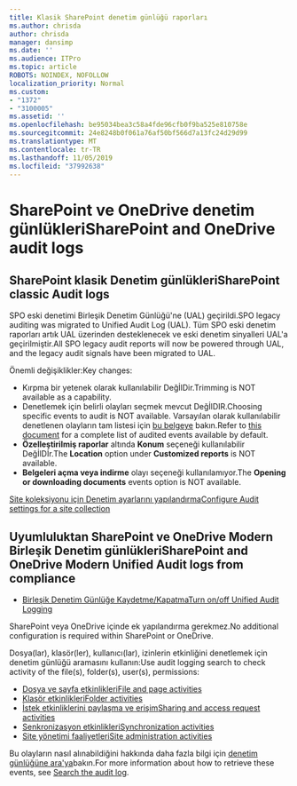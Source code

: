 ```yaml
---
title: Klasik SharePoint denetim günlüğü raporları
ms.author: chrisda
author: chrisda
manager: dansimp
ms.date: ''
ms.audience: ITPro
ms.topic: article
ROBOTS: NOINDEX, NOFOLLOW
localization_priority: Normal
ms.custom:
- "1372"
- "3100005"
ms.assetid: ''
ms.openlocfilehash: be95034bea3c58a4fde96cfb0f9ba525e810758e
ms.sourcegitcommit: 24e8248b0f061a76af50bf566d7a13fc24d29d99
ms.translationtype: MT
ms.contentlocale: tr-TR
ms.lasthandoff: 11/05/2019
ms.locfileid: "37992638"
---
```

# <a name="sharepoint-and-onedrive-audit-logs"></a><span data-ttu-id="a7cd9-102">SharePoint ve OneDrive denetim günlükleri</span><span class="sxs-lookup"><span data-stu-id="a7cd9-102">SharePoint and OneDrive audit logs</span></span>

## <a name="sharepoint-classic-audit-logs"></a><span data-ttu-id="a7cd9-103">SharePoint klasik Denetim günlükleri</span><span class="sxs-lookup"><span data-stu-id="a7cd9-103">SharePoint classic Audit logs</span></span>

<span data-ttu-id="a7cd9-104">SPO eski denetimi Birleşik Denetim Günlüğü'ne (UAL) geçirildi.</span><span class="sxs-lookup"><span data-stu-id="a7cd9-104">SPO legacy auditing was migrated to Unified Audit Log (UAL).</span></span> <span data-ttu-id="a7cd9-105">Tüm SPO eski denetim raporları artık UAL üzerinden desteklenecek ve eski denetim sinyalleri UAL'a geçirilmiştir.</span><span class="sxs-lookup"><span data-stu-id="a7cd9-105">All SPO legacy audit reports will now be powered through UAL, and the legacy audit signals have been migrated to UAL.</span></span>

<span data-ttu-id="a7cd9-106">Önemli değişiklikler:</span><span class="sxs-lookup"><span data-stu-id="a7cd9-106">Key changes:</span></span>

* <span data-ttu-id="a7cd9-107">Kırpma bir yetenek olarak kullanılabilir DeğİlDir.</span><span class="sxs-lookup"><span data-stu-id="a7cd9-107">Trimming is NOT available as a capability.</span></span>
* <span data-ttu-id="a7cd9-108">Denetlemek için belirli olayları seçmek mevcut DeğİlDIR.</span><span class="sxs-lookup"><span data-stu-id="a7cd9-108">Choosing specific events to audit is NOT available.</span></span> <span data-ttu-id="a7cd9-109">Varsayılan olarak kullanılabilir denetlenen olayların tam listesi için [bu belgeye](https://docs.microsoft.com/office365/securitycompliance/search-the-audit-log-in-security-and-compliance) bakın.</span><span class="sxs-lookup"><span data-stu-id="a7cd9-109">Refer to [this document](https://docs.microsoft.com/office365/securitycompliance/search-the-audit-log-in-security-and-compliance) for a complete list of audited events available by default.</span></span>
* <span data-ttu-id="a7cd9-110">**Özelleştirilmiş raporlar** altında **Konum** seçeneği kullanılabilir DeğİlDİr.</span><span class="sxs-lookup"><span data-stu-id="a7cd9-110">The **Location** option under **Customized reports** is NOT available.</span></span>
* <span data-ttu-id="a7cd9-111">**Belgeleri açma veya indirme** olayı seçeneği kullanılamıyor.</span><span class="sxs-lookup"><span data-stu-id="a7cd9-111">The **Opening or downloading documents** events option is NOT available.</span></span>

[<span data-ttu-id="a7cd9-112">Site koleksiyonu için Denetim ayarlarını yapılandırma</span><span class="sxs-lookup"><span data-stu-id="a7cd9-112">Configure Audit settings for a site collection</span></span>](https://support.office.com/article/Configure-audit-settings-for-a-site-collection-A9920C97-38C0-44F2-8BCB-4CF1E2AE22D2)

## <a name="sharepoint-and-onedrive-modern-unified-audit-logs-from-compliance"></a><span data-ttu-id="a7cd9-113">Uyumluluktan SharePoint ve OneDrive Modern Birleşik Denetim günlükleri</span><span class="sxs-lookup"><span data-stu-id="a7cd9-113">SharePoint and OneDrive Modern Unified Audit logs from compliance</span></span>

* [<span data-ttu-id="a7cd9-114">Birleşik Denetim Günlüğe Kaydetme/Kapatma</span><span class="sxs-lookup"><span data-stu-id="a7cd9-114">Turn on/off Unified Audit Logging</span></span>](https://docs.microsoft.com/office365/securitycompliance/turn-audit-log-search-on-or-off) 

<span data-ttu-id="a7cd9-115">SharePoint veya OneDrive içinde ek yapılandırma gerekmez.</span><span class="sxs-lookup"><span data-stu-id="a7cd9-115">No additional configuration is required within SharePoint or OneDrive.</span></span>

<span data-ttu-id="a7cd9-116">Dosya(lar), klasör(ler), kullanıcı(lar), izinlerin etkinliğini denetlemek için denetim günlüğü aramasını kullanın:</span><span class="sxs-lookup"><span data-stu-id="a7cd9-116">Use audit logging search to check activity of the file(s), folder(s), user(s), permissions:</span></span>

* [<span data-ttu-id="a7cd9-117">Dosya ve sayfa etkinlikleri</span><span class="sxs-lookup"><span data-stu-id="a7cd9-117">File and page activities</span></span>](https://docs.microsoft.com/office365/securitycompliance/search-the-audit-log-in-security-and-compliance)
* [<span data-ttu-id="a7cd9-118">Klasör etkinlikleri</span><span class="sxs-lookup"><span data-stu-id="a7cd9-118">Folder activities</span></span>](https://docs.microsoft.com/office365/securitycompliance/search-the-audit-log-in-security-and-compliance#folder-activities)
* [<span data-ttu-id="a7cd9-119">İstek etkinliklerini paylaşma ve erişim</span><span class="sxs-lookup"><span data-stu-id="a7cd9-119">Sharing and access request activities</span></span>](https://docs.microsoft.com/office365/securitycompliance/search-the-audit-log-in-security-and-compliance#sharing-and-access-request-activities)
* [<span data-ttu-id="a7cd9-120">Senkronizasyon etkinlikleri</span><span class="sxs-lookup"><span data-stu-id="a7cd9-120">Synchronization activities</span></span>](https://docs.microsoft.com/office365/securitycompliance/search-the-audit-log-in-security-and-compliance#synchronization-activities)
* [<span data-ttu-id="a7cd9-121">Site yönetimi faaliyetleri</span><span class="sxs-lookup"><span data-stu-id="a7cd9-121">Site administration activities</span></span>](https://docs.microsoft.com/office365/securitycompliance/search-the-audit-log-in-security-and-compliance#site-administration-activities)

<span data-ttu-id="a7cd9-122">Bu olayların nasıl alınabildiğini hakkında daha fazla bilgi için [denetim günlüğüne ara'ya](https://docs.microsoft.com/office365/securitycompliance/search-the-audit-log-in-security-and-compliance#search-the-audit-log)bakın.</span><span class="sxs-lookup"><span data-stu-id="a7cd9-122">For more information about how to retrieve these events, see [Search the audit log](https://docs.microsoft.com/office365/securitycompliance/search-the-audit-log-in-security-and-compliance#search-the-audit-log).</span></span>

